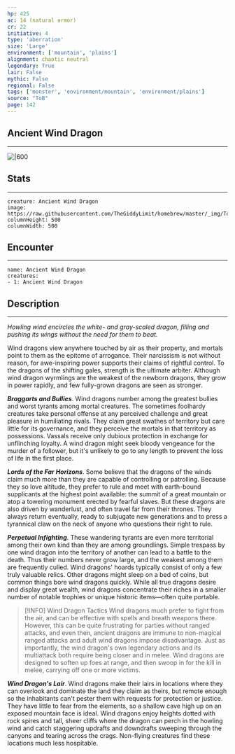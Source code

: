 ```yaml
---
hp: 425
ac: 14 (natural armor)
cr: 22
initiative: 4
type: 'aberration'    
size: 'Large'
environment: ['mountain', 'plains']
alignment: chaotic neutral
legendary: True
lair: False
mythic: False
regional: False
tags: ['monster', 'environment/mountain', 'environment/plains']
source: "ToB"
page: 142
---
```


## Ancient Wind Dragon
---

![|600](https://raw.githubusercontent.com/TheGiddyLimit/homebrew/master/_img/ToB/Wind%20Dragon.webp)

## Stats
---

```statblock
creature: Ancient Wind Dragon
image: https://raw.githubusercontent.com/TheGiddyLimit/homebrew/master/_img/ToB/token/Wind%20Dragon.png
columnHeight: 500
columnWidth: 500
```

## Encounter
---

```encounter-table
name: Ancient Wind Dragon
creatures:
- 1: Ancient Wind Dragon
```

## Description
---
_Howling wind encircles the white- and gray-scaled dragon, filling and pushing its wings without the need for them to beat._

Wind dragons view anywhere touched by air as their property, and mortals point to them as the epitome of arrogance. Their narcissism is not without reason, for awe-inspiring power supports their claims of rightful control. To the dragons of the shifting gales, strength is the ultimate arbiter. Although wind dragon wyrmlings are the weakest of the newborn dragons, they grow in power rapidly, and few fully-grown dragons are seen as stronger.

**_Braggarts and Bullies_**. Wind dragons number among the greatest bullies and worst tyrants among mortal creatures. The sometimes foolhardy creatures take personal offense at any perceived challenge and great pleasure in humiliating rivals. They claim great swathes of territory but care little for its governance, and they perceive the mortals in that territory as possessions. Vassals receive only dubious protection in exchange for unflinching loyalty. A wind dragon might seek bloody vengeance for the murder of a follower, but it's unlikely to go to any length to prevent the loss of life in the first place.

**_Lords of the Far Horizons_**. Some believe that the dragons of the winds claim much more than they are capable of controlling or patrolling. Because they so love altitude, they prefer to rule and meet with earth-bound supplicants at the highest point available: the summit of a great mountain or atop a towering monument erected by fearful slaves. But these dragons are also driven by wanderlust, and often travel far from their thrones. They always return eventually, ready to subjugate new generations and to press a tyrannical claw on the neck of anyone who questions their right to rule.

**_Perpetual Infighting_**. These wandering tyrants are even more territorial among their own kind than they are among groundlings. Simple trespass by one wind dragon into the territory of another can lead to a battle to the death. Thus their numbers never grow large, and the weakest among them are frequently culled.
Wind dragons' hoards typically consist of only a few truly valuable relics. Other dragons might sleep on a bed of coins, but common things bore wind dragons quickly. While all true dragons desire and display great wealth, wind dragons concentrate their riches in a smaller number of notable trophies or unique historic items—often quite portable.

> [!INFO] Wind Dragon Tactics
>Wind dragons much prefer to fight from the air, and can be effective with spells and breath weapons there. However, this can be quite frustrating for parties without ranged attacks, and even then, ancient dragons are immune to non-magical ranged attacks and adult wind dragons impose disadvantage. Just as importantly, the wind dragon's own legendary actions and its multiattack both require being closer and in melee. Wind dragons are designed to soften up foes at range, and then swoop in for the kill in melee, carrying off one or more victims.


**_Wind Dragon's Lair_**. Wind dragons make their lairs in locations where they can overlook and dominate the land they claim as theirs, but remote enough so the inhabitants can't pester them with requests for protection or justice. They have little to fear from the elements, so a shallow cave high up on an exposed mountain face is ideal. Wind dragons enjoy heights dotted with rock spires and tall, sheer cliffs where the dragon can perch in the howling wind and catch staggering updrafts and downdrafts sweeping through the canyons and tearing across the crags. Non-flying creatures find these locations much less hospitable.




